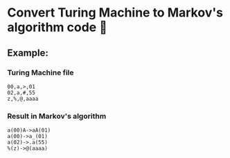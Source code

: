 # Convert Turing Machine to Markov's algorithm code :floppy_disk:

## Example:

### Turing Machine file
```
00,a,>,01
02,a,#,55
z,%,@,aaaa
```
### Result in Markov's algorithm
```
a(00)A->aA(01)
a(00)->a_(01)
a(02)->.a(55)
%(z)->@(aaaa)
```
